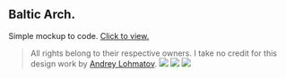 ## Baltic Arch.
Simple mockup to code.
[Click to view.](https://uf0h.github.io/baltic_arch-website/)

>All rights belong to their respective owners. I take no credit for this design work by [Andrey Lohmatov](https://www.behance.net/alohmatov).
![](https://mir-s3-cdn-cf.behance.net/project_modules/1400_opt_1/fd6a5b78634007.5cab0e7ab61af.png)
![](https://mir-s3-cdn-cf.behance.net/project_modules/1400_opt_1/2a39bf78634007.5cab0cb239b13.png)
![](https://mir-s3-cdn-cf.behance.net/project_modules/1400_opt_1/485b5378634007.5cab0cb23a645.png)
